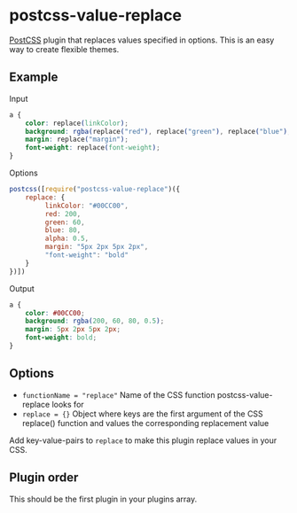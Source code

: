 # postcss-value-replace

[PostCSS](https://github.com/postcss/postcss) plugin that replaces values specified in options. This is an easy way to create flexible themes.

## Example

Input
```css
a {
    color: replace(linkColor);
    background: rgba(replace("red"), replace("green"), replace("blue"), replace(alpha));
    margin: replace("margin");
    font-weight: replace(font-weight);
}
```
Options
```js
postcss([require("postcss-value-replace")({
    replace: {
         linkColor: "#00CC00",
         red: 200,
         green: 60,
         blue: 80,
         alpha: 0.5,
         margin: "5px 2px 5px 2px",
         "font-weight": "bold"
    }
})])
```
Output
```css
a {
    color: #00CC00;
    background: rgba(200, 60, 80, 0.5);
    margin: 5px 2px 5px 2px;
    font-weight: bold;
}
```

## Options

 - `functionName = "replace"` Name of the CSS function postcss-value-replace looks for
 - `replace = {}` Object where keys are the first argument of the CSS replace() function and values the corresponding replacement value

Add key-value-pairs to `replace` to make this plugin replace values in your CSS.

## Plugin order

This should be the first plugin in your plugins array.